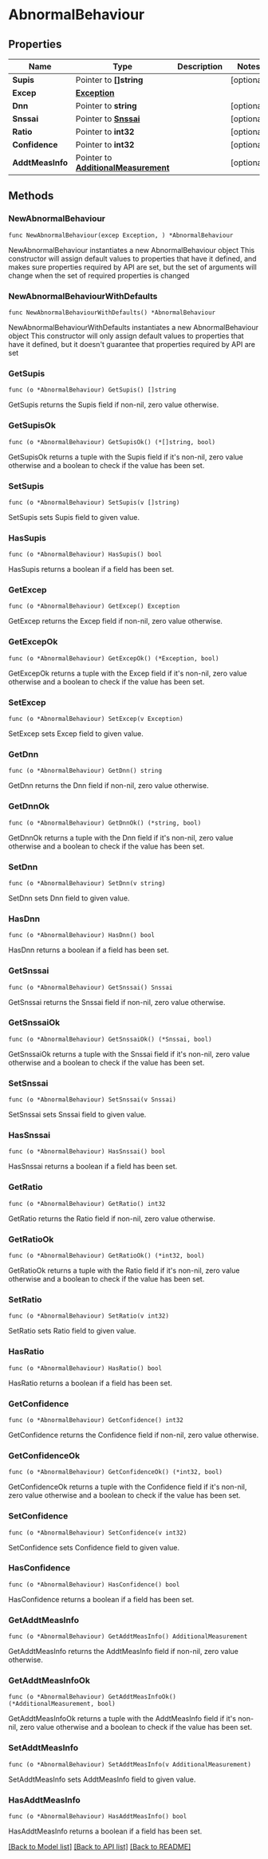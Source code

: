 # AbnormalBehaviour

## Properties

Name | Type | Description | Notes
------------ | ------------- | ------------- | -------------
**Supis** | Pointer to **[]string** |  | [optional] 
**Excep** | [**Exception**](Exception.md) |  | 
**Dnn** | Pointer to **string** |  | [optional] 
**Snssai** | Pointer to [**Snssai**](Snssai.md) |  | [optional] 
**Ratio** | Pointer to **int32** |  | [optional] 
**Confidence** | Pointer to **int32** |  | [optional] 
**AddtMeasInfo** | Pointer to [**AdditionalMeasurement**](AdditionalMeasurement.md) |  | [optional] 

## Methods

### NewAbnormalBehaviour

`func NewAbnormalBehaviour(excep Exception, ) *AbnormalBehaviour`

NewAbnormalBehaviour instantiates a new AbnormalBehaviour object
This constructor will assign default values to properties that have it defined,
and makes sure properties required by API are set, but the set of arguments
will change when the set of required properties is changed

### NewAbnormalBehaviourWithDefaults

`func NewAbnormalBehaviourWithDefaults() *AbnormalBehaviour`

NewAbnormalBehaviourWithDefaults instantiates a new AbnormalBehaviour object
This constructor will only assign default values to properties that have it defined,
but it doesn't guarantee that properties required by API are set

### GetSupis

`func (o *AbnormalBehaviour) GetSupis() []string`

GetSupis returns the Supis field if non-nil, zero value otherwise.

### GetSupisOk

`func (o *AbnormalBehaviour) GetSupisOk() (*[]string, bool)`

GetSupisOk returns a tuple with the Supis field if it's non-nil, zero value otherwise
and a boolean to check if the value has been set.

### SetSupis

`func (o *AbnormalBehaviour) SetSupis(v []string)`

SetSupis sets Supis field to given value.

### HasSupis

`func (o *AbnormalBehaviour) HasSupis() bool`

HasSupis returns a boolean if a field has been set.

### GetExcep

`func (o *AbnormalBehaviour) GetExcep() Exception`

GetExcep returns the Excep field if non-nil, zero value otherwise.

### GetExcepOk

`func (o *AbnormalBehaviour) GetExcepOk() (*Exception, bool)`

GetExcepOk returns a tuple with the Excep field if it's non-nil, zero value otherwise
and a boolean to check if the value has been set.

### SetExcep

`func (o *AbnormalBehaviour) SetExcep(v Exception)`

SetExcep sets Excep field to given value.


### GetDnn

`func (o *AbnormalBehaviour) GetDnn() string`

GetDnn returns the Dnn field if non-nil, zero value otherwise.

### GetDnnOk

`func (o *AbnormalBehaviour) GetDnnOk() (*string, bool)`

GetDnnOk returns a tuple with the Dnn field if it's non-nil, zero value otherwise
and a boolean to check if the value has been set.

### SetDnn

`func (o *AbnormalBehaviour) SetDnn(v string)`

SetDnn sets Dnn field to given value.

### HasDnn

`func (o *AbnormalBehaviour) HasDnn() bool`

HasDnn returns a boolean if a field has been set.

### GetSnssai

`func (o *AbnormalBehaviour) GetSnssai() Snssai`

GetSnssai returns the Snssai field if non-nil, zero value otherwise.

### GetSnssaiOk

`func (o *AbnormalBehaviour) GetSnssaiOk() (*Snssai, bool)`

GetSnssaiOk returns a tuple with the Snssai field if it's non-nil, zero value otherwise
and a boolean to check if the value has been set.

### SetSnssai

`func (o *AbnormalBehaviour) SetSnssai(v Snssai)`

SetSnssai sets Snssai field to given value.

### HasSnssai

`func (o *AbnormalBehaviour) HasSnssai() bool`

HasSnssai returns a boolean if a field has been set.

### GetRatio

`func (o *AbnormalBehaviour) GetRatio() int32`

GetRatio returns the Ratio field if non-nil, zero value otherwise.

### GetRatioOk

`func (o *AbnormalBehaviour) GetRatioOk() (*int32, bool)`

GetRatioOk returns a tuple with the Ratio field if it's non-nil, zero value otherwise
and a boolean to check if the value has been set.

### SetRatio

`func (o *AbnormalBehaviour) SetRatio(v int32)`

SetRatio sets Ratio field to given value.

### HasRatio

`func (o *AbnormalBehaviour) HasRatio() bool`

HasRatio returns a boolean if a field has been set.

### GetConfidence

`func (o *AbnormalBehaviour) GetConfidence() int32`

GetConfidence returns the Confidence field if non-nil, zero value otherwise.

### GetConfidenceOk

`func (o *AbnormalBehaviour) GetConfidenceOk() (*int32, bool)`

GetConfidenceOk returns a tuple with the Confidence field if it's non-nil, zero value otherwise
and a boolean to check if the value has been set.

### SetConfidence

`func (o *AbnormalBehaviour) SetConfidence(v int32)`

SetConfidence sets Confidence field to given value.

### HasConfidence

`func (o *AbnormalBehaviour) HasConfidence() bool`

HasConfidence returns a boolean if a field has been set.

### GetAddtMeasInfo

`func (o *AbnormalBehaviour) GetAddtMeasInfo() AdditionalMeasurement`

GetAddtMeasInfo returns the AddtMeasInfo field if non-nil, zero value otherwise.

### GetAddtMeasInfoOk

`func (o *AbnormalBehaviour) GetAddtMeasInfoOk() (*AdditionalMeasurement, bool)`

GetAddtMeasInfoOk returns a tuple with the AddtMeasInfo field if it's non-nil, zero value otherwise
and a boolean to check if the value has been set.

### SetAddtMeasInfo

`func (o *AbnormalBehaviour) SetAddtMeasInfo(v AdditionalMeasurement)`

SetAddtMeasInfo sets AddtMeasInfo field to given value.

### HasAddtMeasInfo

`func (o *AbnormalBehaviour) HasAddtMeasInfo() bool`

HasAddtMeasInfo returns a boolean if a field has been set.


[[Back to Model list]](../README.md#documentation-for-models) [[Back to API list]](../README.md#documentation-for-api-endpoints) [[Back to README]](../README.md)


